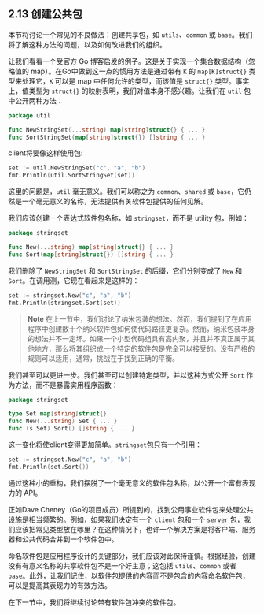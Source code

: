 ## 2.13 创建公共包

本节将讨论一个常见的不良做法：创建共享包，如 `utils`、`common` 或 `base`。我们将了解这种方法的问题，以及如何改进我们的组织。

让我们看看一个受官方 Go 博客启发的例子。这是关于实现一个集合数据结构（忽略值的 map）。在Go中做到这一点的惯用方法是通过带有 `K` 的 `map[K]struct{}` 类型来处理它，`K` 可以是 map 中任何允许的类型，而该值是 `struct{}` 类型。事实上，值类型为 `struct{}` 的映射表明，我们对值本身不感兴趣。让我们在 `util` 包中公开两种方法：

```go
package util

func NewStringSet(...string) map[string]struct{} { ... }
func SortStringSet(map[string]struct{}) []string { ... }
```

client将要像这样使用包:

```go
set := util.NewStringSet("c", "a", "b")
fmt.Println(util.SortStringSet(set))
```

这里的问题是，`util` 毫无意义。我们可以称之为 `common`、`shared` 或 `base`，它仍然是一个毫无意义的名称，无法提供有关软件包提供的任何见解。

我们应该创建一个表达式软件包名称，如 `stringset`，而不是 utility 包，例如：

```go
package stringset

func New(...string) map[string]struct{} { ... }
func Sort(map[string]struct{}) []string { ... }
```

我们删除了 `NewStringSet` 和 `SortStringSet` 的后缀，它们分别变成了 `New` 和 `Sort`。在调用测，它现在看起来是这样的：

```go
set := stringset.New("c", "a", "b")
fmt.Println(stringset.Sort(set))
```

> **Note** 在上一节中，我们讨论了纳米包装的想法。然而，我们提到了在应用程序中创建数十个纳米软件包如何使代码路径更复杂。然而，纳米包装本身的想法并不一定坏。如果一个小型代码组具有高内聚，并且并不真正属于其他地方，那么将其组织成一个特定的软件包是完全可以接受的。没有严格的规则可以适用，通常，挑战在于找到正确的平衡。

我们甚至可以更进一步。我们甚至可以创建特定类型，并以这种方式公开 `Sort` 作为方法，而不是暴露实用程序函数：

```go
package stringset

type Set map[string]struct{}
func New(...string) Set { ... }
func (s Set) Sort() []string { ... }
```

这一变化将使client变得更加简单。`stringset`包只有一个引用：

```go
set := stringset.New("c", "a", "b")
fmt.Println(set.Sort())
```

通过这种小的重构，我们摆脱了一个毫无意义的软件包名称，以公开一个富有表现力的 API。

正如Dave Cheney（Go的项目成员）所提到的，找到公用事业软件包来处理公共设施是相当频繁的。例如，如果我们决定有一个 `client` 包和一个 `server` 包，我们应该把常见类型放在哪里？在这种情况下，也许一个解决方案是将客户端、服务器和公共代码合并到一个软件包中。

命名软件包是应用程序设计的关键部分，我们应该对此保持谨慎。根据经验，创建没有有意义名称的共享软件包不是一个好主意；这包括 `utils`、`common` 或者 `base`。此外，让我们记住，以软件包提供的内容而不是包含的内容命名软件包，可以是提高其表现力的有效方法。

在下一节中，我们将继续讨论带有软件包冲突的软件包。